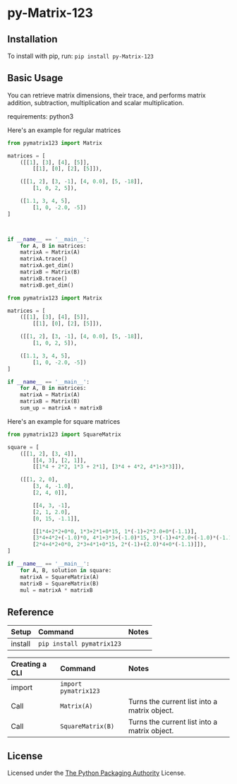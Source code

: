 # py-Matrix-123

## Installation

To install with pip, run: `pip install py-Matrix-123`

## Basic Usage
You can retrieve matrix dimensions, their trace, and performs matrix addition, subtraction, multiplication and scalar multiplication.

requirements:
python3

Here's an example for regular matrices

```python
from pymatrix123 import Matrix

matrices = [
    ([[1], [3], [4], [5]], 
        [[1], [0], [2], [5]]),

    ([[1, 2], [3, -1], [4, 0.0], [5, -18]], 
        [1, 0, 2, 5]),

    ([1.1, 3, 4, 5], 
        [1, 0, -2.0, -5])
]



if __name__ == '__main__':
    for A, B in matrices:
    matrixA = Matrix(A)
    matrixA.trace()
    matrixA.get_dim()
    matrixB = Matrix(B)
    matrixB.trace()
    matrixB.get_dim()
```

```python
from pymatrix123 import Matrix

matrices = [
    ([[1], [3], [4], [5]], 
        [[1], [0], [2], [5]]),

    ([[1, 2], [3, -1], [4, 0.0], [5, -18]], 
        [1, 0, 2, 5]),

    ([1.1, 3, 4, 5], 
        [1, 0, -2.0, -5])
]

if __name__ == '__main__':
    for A, B in matrices:
    matrixA = Matrix(A)
    matrixB = Matrix(B)
    sum_up = matrixA + matrixB
```

Here's an example for square matrices

```python
from pymatrix123 import SquareMatrix

square = [
    ([[1, 2], [3, 4]], 
        [[4, 3], [2, 1]], 
        [[1*4 + 2*2, 1*3 + 2*1], [3*4 + 4*2, 4*1+3*3]]),

    ([[1, 2, 0], 
        [3, 4, -1.0], 
        [2, 4, 0]], 

        [[4, 3, -1], 
        [2, 1, 2.0], 
        [0, 15, -1.1]], 

        [[1*4+2*2+0*0, 1*3+2*1+0*15, 1*(-1)+2*2.0+0*(-1.1)], 
        [3*4+4*2+(-1.0)*0, 4*1+3*3+(-1.0)*15, 3*(-1)+4*2.0+(-1.0)*(-1.1)], 
        [2*4+4*2+0*0, 2*3+4*1+0*15, 2*(-1)+(2.0)*4+0*(-1.1)]]),
]

if __name__ == '__main__':
    for A, B, solution in square:
    matrixA = SquareMatrix(A)
    matrixB = SquareMatrix(B)
    mul = matrixA * matrixB

```

## Reference

| Setup   | Command             | Notes
| :------ | :------------------ | :---------
| install | `pip install pymatrix123`  |

| Creating a CLI | Command                | Notes
| :--------------| :--------------------- | :---------
| import         | `import pymatrix123`          |
| Call           | `Matrix(A)`          | Turns the current list into a matrix object.
| Call           | `SquareMatrix(B)` | Turns the current list into a matrix object.


## License

Licensed under the
[The Python Packaging Authority](pymatrix123/license.txt) License.